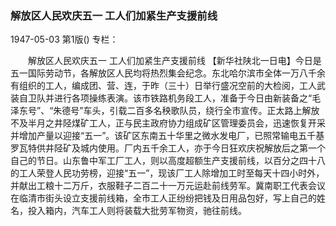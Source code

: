 ### 解放区人民欢庆五一  工人们加紧生产支援前线

1947-05-03
第1版()
专栏：

　　解放区人民欢庆五一
    工人们加紧生产支援前线
    【新华社陕北一日电】今日是五一国际劳动节，各解放区人民均将热烈集会纪念。东北哈尔滨市全体一万八千余有组织的工人，编成团、营、连，于昨（三十）日举行盛况空前的大检阅，工人武装自卫队并进行各项操练表演。该市铁路机务段工人，准备于今日由新装备之“毛泽东号”、“朱德号”车头，引载二百多名秧歌队员，绕行全市宣传。正太路上解放不及半月之井陉煤矿工人，正与民主政府协力组成矿区管理委员会，迅速恢复开采并增加产量以迎接“五一”。该矿区东南五十华里之微水发电厂，已照常输电五千基罗瓦特供井陉矿及城内使用。厂内五千余工人，亦于今日狂欢庆祝解放后之第一个自己的节日。山东鲁中军工厂工人，则以高度超额生产支援前线，以百分之四十八的工人荣登人民功劳榜，迎接“五一”，现该厂工人除增加工时至每天十四小时外，并献出工粮十二万斤，衣服鞋子二百二十一万元运赴前线劳军。冀南职工代表会议在临清市街头设立支援前线箱，全市工人正纷纷把钱及日用品包好，写上自己的姓名，投入箱内，汽车工人则将装载大批劳军物资，驰往前线。
